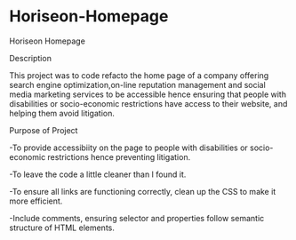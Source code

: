 # Horiseon-Homepage
Horiseon Homepage

Description

This project was to code refacto the home page of a company offering search engine optimization,on-line reputation management and social media marketing services to be accessible hence ensuring that people with disabilities or socio-economic restrictions have access to their website, and helping them avoid litigation.

Purpose of Project

-To provide accessibiity on the page to people with disabilities or socio-economic restrictions hence preventing litigation.

-To leave the code a little cleaner than I found it.

-To ensure all links are functioning correctly, clean up the CSS to make it more efficient.

-Include comments, ensuring selector and properties follow semantic structure of HTML elements.
